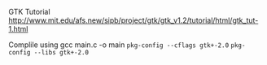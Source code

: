 GTK Tutorial
http://www.mit.edu/afs.new/sipb/project/gtk/gtk_v1.2/tutorial/html/gtk_tut-1.html

Complile using 
gcc main.c -o main `pkg-config --cflags gtk+-2.0` `pkg-config --libs gtk+-2.0` 
